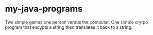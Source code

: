 # my-java-programs
Two simple games one person versus the computer.
One simple crytpo program that encypts a string then translates it back to a string.
